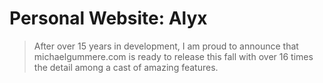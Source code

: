 # Personal Website: Alyx

> After over 15 years in development, I am proud to announce that
> michaelgummere.com is ready to release this fall with over 16 times the detail
> among a cast of amazing features.
